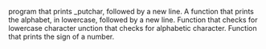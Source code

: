  program that prints _putchar, followed by a new line.
A function that prints the alphabet, in lowercase, followed by a new line.
Function that checks for lowercase character
unction that checks for alphabetic character.
Function that prints the sign of a number.
